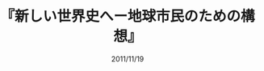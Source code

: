 ---
title: "『新しい世界史へー地球市民のための構想』"
description: "グローバル化が進み、ますます一体となりつつある現代世界。従来のヨーロッパを中心とした世界史像は、もはや刷新されるべき時を迎えている。いまこの時代にふさわしい歴史叙述とはいかなるものか。歴史認識のあり方、語り方を問い直し、「世界はひとつ」をメッセージに、地球市民のための世界史を構想する。"
date: 2011/11/19
shorttitle: ""
authors: ['']
publishDate: ""
ENTRYTYPE: "基礎演習テキスト100"
series:
- 早稲田大学必修基礎演習テキスト100(2020年度)
tags: 
- 
category: 
- 
# publisher: "Self-Published"
image: 
pinned : true
draft: false
hideToc: false
enableToc: true
enableTocContent: false
copyright: "All rights reserved"
---